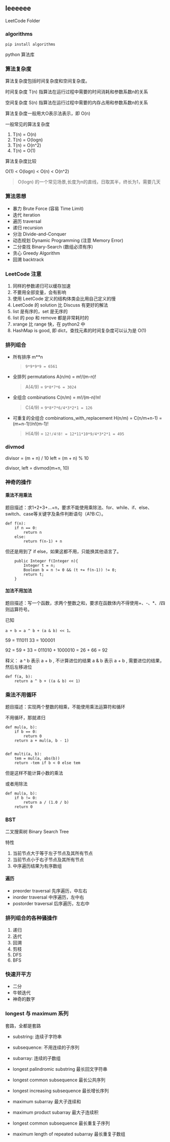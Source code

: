 ## leeeeee

LeetCode Folder

### algorithms

`pip install algorithms`

python 算法库

### 算法复杂度

算法复杂度包括时间复杂度和空间复杂度。

时间复杂度 T(n) 指算法在运行过程中需要的时间消耗和参数系数n的关系

空间复杂度 S(n) 指算法在运行过程中需要的内存占用和参数系数n的关系

算法复杂度一般用大O表示法表示，即 O(n)

一般常见的算法复杂度
1. T(n) = O(n)
2. T(n) = O(logn)
3. T(n) = O(n^2)
4. T(n) = O(1)

算法复杂度比较

O(1) < O(logn) < O(n) < O(n^2)

> O(logn) 的一个常见场景,长度为n的直线，日取其半，终长为1，需要几天

### 算法思想

- 暴力 Brute Force (容易 Time Limit)
- 迭代 iteration
- 遍历 traversal
- 递归 recursion
- 分治 Divide-and-Conquer 
- 动态规划 Dynamic Programming (注意 Memory Error)
- 二分查找 Binary-Search (数组必须有序)
- 贪心 Greedy Algorithm
- 回溯 backtrack

### LeetCode 注意

1. 同样的参数递归可以缓存加速
2. 不要用全部变量，会有影响
3. 使用 LeetCode 定义的结构体类会比用自己定义的慢
4. LeetCode 的 solution 比 Discuss 有更好的解法
5. list 是有序的，set 是无序的
6. list 的 pop 和 remove 都是非常耗时的
7. xrange 比 range 快，在 python2 中
8. HashMap is good, 即 dict，查找元素的时间复杂度可以认为是 O(1)

### 排列组合

- 所有排序 m**n                                  
    > `9*9*9*9 = 6561`
- 全排列 permutations A(n/m) = m!/(m-n)!             
    > A(4/9) = `9*8*7*6 = 3024`
- 全组合 combinations C(n/m) = m!/(m-n)!n!           
    > C(4/9) = `9*8*7*6/4*3*2*1 = 126`
- 可重复的全组合 combinations_with_replacement H(n/m) = C(n/m+n-1) = (m+n-1)!/n!(m-1)!
    > H(4/9) = `12!/4!8! = 12*11*10*9/4*3*2*1 = 495`

### divmod

divisor = (m + n) / 10
left    = (m + n) % 10

divisor, left = divmod(m+n, 10)

### 神奇的操作

#### 乘法不用乘法

题目描述：求1+2+3+…+n，要求不能使用乘除法、for、while、if、else、switch、case等关键字及条件判断语句（A?B:C）。

```
def f(n):
    if n == 0:
        return n
    else:
        return f(n-1) + n

```

但还是用到了 if else，如果这都不用，只能换其他语言了。

```
	public Integer f(Integer n){
		Integer t = n;
		Boolean b = n != 0 && (t += f(n-1)) != 0;
		return t;
	}
```

#### 加法不用加法

题目描述：写一个函数，求两个整数之和，要求在函数体内不得使用+、-、*、/四则运算符号。

已知

```
a + b = a ^ b + (a & b) << 1。
```

59 = 111011
33 = 100001

92 = 59 + 33 = 011010 + 1000010 = 26 + 66 = 92

释义：
a ^ b 表示 a + b , 不计算进位的结果
a & b 表示 a + b , 需要进位的结果，然后左移进位

```
def f(a, b):
    return a ^ b + ((a & b) << 1)

```

### 乘法不用循环

题目描述：实现两个整数的相乘，不能使用乘法运算符和循环

不用循环，那就递归

```
def mul(a, b):
    if b == 0:
        return 0
    return a + mul(a, b - 1)


def multi(a, b):
    tem = mul(a, abs(b))
    return -tem if b < 0 else tem

```

但是这样不能计算小数的乘法

或者用除法  

```
def mul(a, b):
    if b != 0:
        return a / (1.0 / b)
    return 0
```

### BST

二叉搜索树 Binary Search Tree 

特性
1. 当前节点大于等于左子节点及其所有节点
2. 当前节点小于右子节点及其所有节点
3. 中序遍历结果为有序数组

#### 遍历

- preorder traversal  先序遍历，中左右
- inorder traversal   中序遍历，左中右
- postorder traversal 后序遍历，左右中

### 排列组合的各种骚操作

1. 递归
2. 迭代
3. 回溯
4. 剪枝
5. DFS
6. BFS

### 快速开平方

- 二分
- 牛顿迭代
- 神奇的数字

### longest 与 maximum 系列

套路，全都是套路

- substring: 连续子字符串
- subsequence: 不用连续的子序列
- subarray: 连续的子数组

- longest palindromic substring 最长回文字符串
- longest common subsequence 最长公共序列
- longest increasing subsequence 最长增长序列
- maximum subarray 最大子连续和
- maximum product subarray 最大子连续积
- longest common subsequence 最长重复子序列
- maximum length of repeated subarray 最长重复子数组
